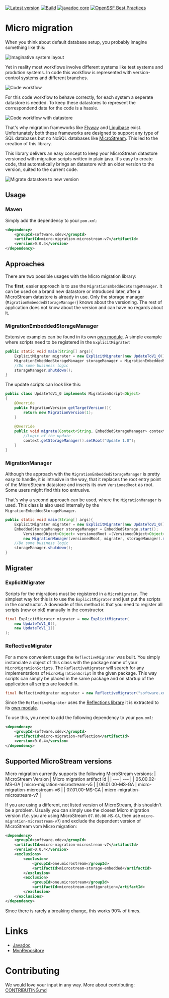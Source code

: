 [![Latest version](https://img.shields.io/maven-central/v/software.xdev/micro-migration-core)](https://mvnrepository.com/artifact/software.xdev/micro-migration-core)
[![Build](https://img.shields.io/github/workflow/status/xdev-software/micro-migration/Check%20Build/main)](https://github.com/xdev-software/micro-migration/actions/workflows/checkBuild.yml?query=branch%3Amain)
[![javadoc core](https://javadoc.io/badge2/software.xdev/micro-migration-core/javadoc.svg)](https://javadoc.io/doc/software.xdev/micro-migration-core)
[![OpenSSF Best Practices](https://bestpractices.coreinfrastructure.org/projects/6816/badge)](https://bestpractices.coreinfrastructure.org/projects/6816)

# Micro migration
When you think about default database setup, you probably imagine something like this:

![Imaginative system layout](./docs/MigrationSequence_1.png "Imaginative system layout")

Yet in reality most workflows involve different systems like test systems and prodution systems. 
In code this workflow is represented with version-control systems and different branches.

![Code workflow](./docs/MigrationSequence_2.png "Code workflow")

For this code workflow to behave correctly, for each system a seperate datastore is needed.
To keep these datastores to represent the correspondend data for the code is a hassle.

![Code workflow with datastore](./docs/MigrationSequence_3.png "Code workflow with datastore")

That's why migration frameworks like [Flyway](https://flywaydb.org) and [Liquibase](https://www.liquibase.org/) exist.
Unfortunately both these frameworks are designed to support any type of SQL databases but no NoSQL
databases like [MicroStream](https://microstream.one/). This led to the creation of this library.

This library delivers an easy concept to keep your MicroStream datastore versioned
with migration scripts written in plain java.
It's easy to create code, that automatically brings an datastore with an older version to
the version, suited to the current code.

![Migrate datastore to new version](./docs/MigrationSequence_4.png "Migrate datastore to new version")

## Usage

### Maven

Simply add the dependency to your `pom.xml`:
```xml
<dependency>
	<groupId>software.xdev</groupId>
	<artifactId>micro-migration-microstream-v7</artifactId>
	<version>0.0.4</version>
</dependency>
```

## Approaches
There are two possible usages with the Micro migration library:

The **first**, easier approach is to use the `MigrationEmbeddedStorageManager`.
It can be used on a brand new datastore or introduced later, after a MicroStream datastore is already in use.
Only the storage manager (`MigrationEmbeddedStorageManager`) knows about the versioning. 
The rest of application does not know about the version and can have no regards about it.

### MigrationEmbeddedStorageManager
Extensive examples can be found in its own [own module](https://github.com/xdev-software/micro-migration/tree/main/examples).
A simple example where scripts need to be registered in the `ExplicitMigrater`:

```java
public static void main(String[] args){
	ExplicitMigrater migrater = new ExplicitMigrater(new UpdateToV1_0());
	MigrationEmbeddedStorageManager storageManager = MigrationEmbeddedStorage.start(migrater);
	//Do some business logic
	storageManager.shutdown();
}
```

The update scripts can look like this:

```java
public class UpdateToV1_0 implements MigrationScript<Object>
{
	@Override
	public MigrationVersion getTargetVersion(){
		return new MigrationVersion(1);
	}
	
	@Override
	public void migrate(Context<String, EmbeddedStorageManager> context){
		//Logic of the update
		context.getStorageManager().setRoot("Update 1.0");
	}
}
```

### MigrationManager
Although the approach with the `MigrationEmbeddedStorageManager` is pretty easy to handle, it is intrusive
in the way, that it replaces the root entry point of the MicroStream datastore and inserts its own `VersionedRoot` as root. Some users might find this too entrusive.

That's why a second approach can be used, where the `MigrationManager` is used. This class is also used internally by
the `MigrationEmbeddedStorageManager`. 

```java
public static void main(String[] args){
	ExplicitMigrater migrater = new ExplicitMigrater(new UpdateToV1_0());
	EmbeddedStorageManager storageManager = EmbeddedStorage.start();
		VersionedObject<Object> versionedRoot =(VersionedObject<Object>)storageManager.root();
		new MigrationManager(versionedRoot, migrater, storageManager).migrate(versionedBranch);
	//Do some business logic
	storageManager.shutdown();
}
```

## Migrater
### ExplicitMigrater
Scripts for the migrations must be registered in a `MicroMigrater`. 
The simplest way for this is to use the `ExplicitMigrater` and just put the scripts in the constructor.
A downside of this method is that you need to register all scripts (new or old) manually in the constructor.

```java
final ExplicitMigrater migrater = new ExplicitMigrater(
	new UpdateToV1_0(),
	new UpdateToV1_1()
);
```

### ReflectiveMigrater
For a more convenient usage the `ReflectiveMigrater` was built. 
You simply instanciate a object of this class with the package name of your `MicroMigrationScript`s.
The `ReflectiveMigrater` will search for any implementations of `MicroMigrationScript` in the given package.
This way scripts can simply be placed in the same package and on startup of the application all scripts are loaded in.

```java
final ReflectiveMigrater migrater = new ReflectiveMigrater("software.xdev.micromigration.examples.reflective.scripts");
```
Since the `ReflectiveMigrater` uses the [Reflections library](https://github.com/ronmamo/reflections) it is extracted to its [own module](https://github.com/xdev-software/micro-migration/tree/main/reflection).

To use this, you need to add the following dependency to your `pom.xml`:
```xml
<dependency>
	<groupId>software.xdev</groupId>
	<artifactId>micro-migration-reflection</artifactId>
	<version>0.0.4</version>
</dependency>
```

## Supported MicroStream versions
Micro migration currently supports the following MicroStream versions:
| MicroStream Version  | Micro migration artifact Id |
| --- | --- |
| 05.00.02-MS-GA  | micro-migration-microstream-v5  |
| 06.01.00-MS-GA  | micro-migration-microstream-v6  |
| 07.01.00-MS-GA  | micro-migration-microstream-v7  |

If you are using a different, not listed version of MicroStream, this shouldn't be a problem. 
Usually you can simply use the closest Micro migration version (f.e. you are using MicroStream `07.00.00-MS-GA`, 
then use `micro-migration-microstream-v7`) and exclude the dependent version of MicroStream vom Micro migration:
```xml
<dependency>
	<groupId>software.xdev</groupId>
	<artifactId>micro-migration-microstream-v7</artifactId>
	<version>0.0.4</version>
	<exclusions>
		<exclusion>
			<groupId>one.microstream</groupId>
			<artifactId>microstream-storage-embedded</artifactId>
		</exclusion>
		<exclusion>
			<groupId>one.microstream</groupId>
			<artifactId>microstream-configuration</artifactId>
		</exclusion>
	</exclusions>
</dependency>
```
Since there is rarely a breaking change, this works 90% of times.

# Links
- [Javadoc](https://javadoc.io/doc/software.xdev/micro-migration-core/latest/index.html)
- [MvnRepository](https://mvnrepository.com/artifact/software.xdev/micro-migration-core)

# Contributing
We would love your input in any way. More about contributing: [CONTRIBUTING.md](CONTRIBUTING.md)
